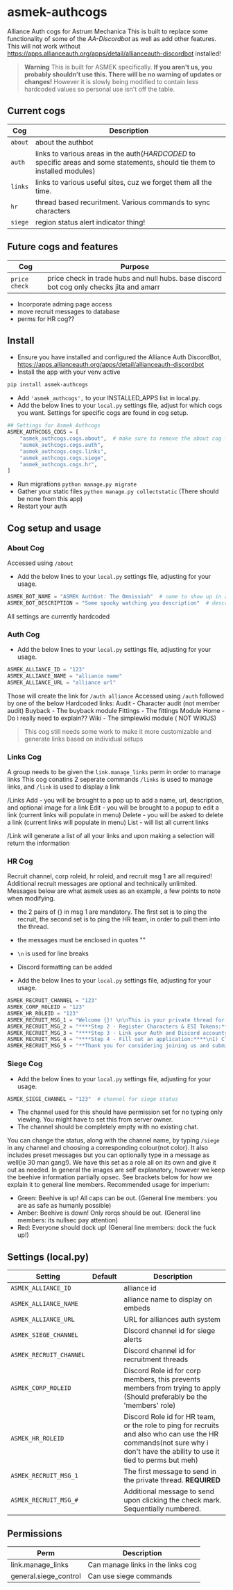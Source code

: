 # asmek-authcogs

Alliance Auth cogs for Astrum Mechanica
This is built to replace some functionality of some of the *AA-Discordbot* as well as add other features.
This will not work without <https://apps.allianceauth.org/apps/detail/allianceauth-discordbot> installed!

> **Warning**
> This is built for ASMEK specifically. **If you aren't us, you probably shouldn't use this. There will be no warning of updates or changes!**
> However it is slowly being modified to contain less hardcoded values so personal use isn't off the table.

## Current cogs

| Cog     | Description                                                                                                                 |
| ------- | --------------------------------------------------------------------------------------------------------------------------- |
| `about` | about the authbot                                                                                                           |
| `auth`  | links to various areas in the auth(*HARDCODED* to specific areas and some statements, should tie them to installed modules) |
| `links` | links to various useful sites, cuz we forget them all the time.                                                             |
| `hr`    | thread based recuritment. Various commands to sync characters                                                               |
| `siege` | region status alert indicator thing!                                                                                        |

## Future cogs and features

| Cog           | Purpose                                                                                  |
| ------------- | ---------------------------------------------------------------------------------------- |
| `price check` | price check in trade hubs and null hubs. base discord bot cog only checks jita and amarr |

- Incorporate adming page access
- move recruit messages to database
- perms for HR cog??

## Install

- Ensure you have installed and configured the Alliance Auth DiscordBot, <https://apps.allianceauth.org/apps/detail/allianceauth-discordbot>
- Install the app with your venv active

```bash
pip install asmek-authcogs
```

- Add `'asmek_authcogs',` to your INSTALLED_APPS list in local.py.
- Add the below lines to your `local.py` settings file, adjust for which cogs you want. Settings for specific cogs are found in cog setup.

```python
## Settings for Asmek Authcogs
ASMEK_AUTHCOGS_COGS = [
    "asmek_authcogs.cogs.about",  # make sure to remove the about cog from aadiscordbot if using this
    "asmek_authcogs.cogs.auth",
    "asmek_authcogs.cogs.links",
    "asmek_authcogs.cogs.siege",
    "asmek_authcogs.cogs.hr",
]
```

- Run migrations `python manage.py migrate`
- Gather your static files `python manage.py collectstatic` (There should be none from this app)
- Restart your auth

## Cog setup and usage

### About Cog

Accessed using `/about`

- Add the below lines to your `local.py` settings file, adjusting for your usage.

```python
ASMEK_BOT_NAME = "ASMEK Authbot: The Omnissiah"  # name to show up in about
ASMEK_BOT_DESCRIPTION = "Some spooky watching you description"  # description for about
```

All settings are currently hardcoded

### Auth Cog

- Add the below lines to your `local.py` settings file, adjusting for your usage.

```python
ASMEK_ALLIANCE_ID = "123"
ASMEK_ALLIANCE_NAME = "alliance name"
ASMEK_ALLIANCE_URL = "alliance url"
```

Those will create the link for `/auth alliance`
Accessed using `/auth` followed by one of the below
Hardcoded links:
Audit - Character audit (not member audit)
Buyback - The buyback module
Fittings - The fittings Module
Home - Do i really need to explain??
Wiki - The simplewiki module ( NOT WIKIJS)

> This cog still needs some work to make it more customizable and generate links based on individual setups

### Links Cog

A group needs to be given the `link.manage_links` perm in order to manage links
This cog conatins 2 seperate commands
`/links` is used to manage links, and `/link` is used to display a link

/Links
Add - you will be brought to a pop up to add a name, url, description, and optional image for a link
Edit - you will be brought to a popup to edit a link (current links will populate in menu)
Delete - you will be asked to delete a link (current links will populate in menu)
List - will list all current links

/Link
will generate a list of all your links and upon making a selection will return the information

### HR Cog

Recruit channel, corp roleid, hr roleid, and recruit msg 1 are all required!
Additional recruit messages are optional and technically unlimited.
Messages below are what asmek uses as an example, a few points to note when modifying.

- the 2 pairs of {} in msg 1 are mandatory. The first set is to ping the recruit, the second set is to ping the HR team, in order to pull them into the thread.

- the messages must be enclosed in quotes ""

- `\n` is used for line breaks

- Discord formatting can be added

- Add the below lines to your `local.py` settings file, adjusting for your usage.

```python
ASMEK_RECRUIT_CHANNEL = "123"
ASMEK_CORP_ROLEID = "123"
ASMEK_HR_ROLEID = "123"
ASMEK_RECRUIT_MSG_1 = "Welcome {}! \n\nThis is your private thread for moving through the recruitment process with Astrum Mechanica. We are excited to have you here! \n\nThe {} is here and can assist with any questions you may have during the process.\n\nA few important points to note before you continue with the application process:\n- We are apart of the LAWN alliance and a member of the IMPERIUM coalition\n- A full ESI caracter audit needs to be completed for **ALL** of your toons\n- A voice interview must be completed as part of the application process\n- You must be able to communicate via voice comms\n- We have a **2 Million** skill point minimum\n- We do not have a specialty, we participate in all aspects of EVE\n\nIf you wish to continue with your application, please follow the instructions below!\n\n****Step 1 - Login to Auth:****\n1) Proceed to <https://asmek.space>\n2) Login using your **MAIN** character\n3) Enter your email address\n\nYou should now be on the main dashboard page.\n\n Click the :white_check_mark: below to continue to step 2 of 4."
ASMEK_RECRUIT_MSG_2 = "****Step 2 - Register Characters & ESI Tokens:****\n1) Click on **Character Audit** on the left-hand menu.\n2) Click on the **Blue +** in the top right corner\n3) Login and allow the requested token\n4) Repeat step #3 for **ALL** of your characters\n5) Once you have completed step #4, if any characters are yellow push the green refresh icon in the top right corner.\n\nYou should now see all of your characters displayed as green and the various navigation areas will populate with your information.\n\n Click the :white_check_mark: below to continue to step 3 of 4."
ASMEK_RECRUIT_MSG_3 = "****Step 3 - Link your Auth and Discord accounts:****\n1) Click on **Services** on the left-hand menu.\n2) On the **Discord** row that is displayed, click the chekmark button under **Action**.\n3) If you're not already logged into Discord in your browser,you'll be asked to log in.\n4) Once logged in, you'll be presented with a screen asking you to authorize ASMEK Authbot to have limited access to your Discord account. Click **Authorize**.\n\nOnce that's done, your Auth and Discord acounts should be fully linked.\n\n Click the :white_check_mark: below to continue to step 4 of 4."
ASMEK_RECRUIT_MSG_4 = "****Step 4 - Fill out an application:****\n1) Click on **Applications** on the left-hand menu.\n2)Click **Create Application** in the top right of the page.\n3) Click the **Astrum Mechanica** button in the middle of the page.\n4) Answer the questions contained in the application, then click **Submit** at the bottom of the page.\n\n When done, click the :white_check_mark: below."
ASMEK_RECRUIT_MSG_5 = "**Thank you for considering joining us and submitting your application!\n\nThe HR team has been alerted of your completed application, and should review it shortly. Please allow atleast **24 hours** for someone to look over your application and submitted characters. If there are any questions or concerns, someone will reach out to you in this thread.\n\nThe HR team will reach out to schedule an interview, if they choose to continue your application."
```

### Siege Cog

- Add the below lines to your `local.py` settings file, adjusting for your usage.

```python
ASMEK_SIEGE_CHANNEL = "123"  # channel for siege status
```

- The channel used for this should have permission set for no typing only viewing. You might have to set this from server owner.
- The channel should be completely empty with no existing chat.

You can change the status, along with the channel name, by typing `/siege` in any channel and choosing a corresponding colour(not color). It also includes preset messages but you can optionally type in a message as well(ie 30 man gang!).
We have this set as a role all on its own and give it out as needed.
In general the images are self explanatory, however we keep the beehive information partially opsec. See brackets below for how we explain it to general line members.
Recommended usage for imperium:

- Green: Beehive is up! All caps can be out. (General line members: you are as safe as humanly possible)
- Amber: Beehive is down! Only rorqs should be out. (General line members: its nullsec pay attention)
- Red: Everyone should dock up! (General line members: dock the fuck up!)

## Settings (local.py)

| Setting                 | Default | Description                                                                                                                                                               |
| ----------------------- | ------- | ------------------------------------------------------------------------------------------------------------------------------------------------------------------------- |
| `ASMEK_ALLIANCE_ID`     |         | alliance id                                                                                                                                                               |
| `ASMEK_ALLIANCE_NAME`   |         | alliance name to display on embeds                                                                                                                                        |
| `ASMEK_ALLIANCE_URL`    |         | URL for alliances auth system                                                                                                                                             |
| `ASMEK_SIEGE_CHANNEL`   |         | Discord channel id for siege alerts                                                                                                                                       |
| `ASMEK_RECRUIT_CHANNEL` |         | Discord channel id for recruitment threads                                                                                                                                |
| `ASMEK_CORP_ROLEID`     |         | Discord Role id for corp members, this prevents members from trying to apply (Should preferably be the 'members' role)                                                    |
| `ASMEK_HR_ROLEID`       |         | Discord Role id for HR team, or the role to ping for recruits and also who can use the HR commands(not sure why i don't have the ability to use it tied to perms but meh) |
| `ASMEK_RECRUIT_MSG_1`   |         | The first message to send in the private thread. **REQUIRED**                                                                                                             |
| `ASMEK_RECRUIT_MSG_#`   |         | Additional message to send upon clicking the check mark. Sequentially numbered.                                                                                           |

## Permissions

| Perm                  | Description                       |
| --------------------- | --------------------------------- |
| link.manage_links     | Can manage links in the links cog |
| general.siege_control | Can use siege commands            |
